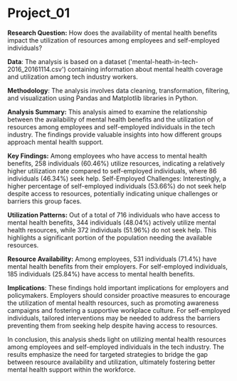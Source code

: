 # Project_01

**Research Question:** How does the availability of mental health benefits impact the utilization of resources among employees and self-employed individuals?

**Data**: The analysis is based on a dataset ('mental-heath-in-tech-2016_20161114.csv') containing information about mental health coverage and utilization among tech industry workers.

**Methodology**: The analysis involves data cleaning, transformation, filtering, and visualization using Pandas and Matplotlib libraries in Python.

**Analysis Summary:**
This analysis aimed to examine the relationship between the availability of mental health benefits and the utilization of resources among employees and self-employed individuals in the tech industry. The findings provide valuable insights into how different groups approach mental health support.

**Key Findings:**
Among employees who have access to mental health benefits, 258 individuals (60.46%) utilize resources, indicating a relatively higher utilization rate compared to self-employed individuals, where 86 individuals (46.34%) seek help.
Self-Employed Challenges: Interestingly, a higher percentage of self-employed individuals (53.66%) do not seek help despite access to resources, potentially indicating unique challenges or barriers this group faces.

**Utilization Patterns:** Out of a total of 716 individuals who have access to mental health benefits, 344 individuals (48.04%) actively utilize mental health resources, while 372 individuals (51.96%) do not seek help. This highlights a significant portion of the population needing the available resources.

**Resource Availability:** Among employees, 531 individuals (71.4%) have mental health benefits from their employers. For self-employed individuals, 185 individuals (25.84%) have access to mental health benefits.

**Implications**: These findings hold important implications for employers and policymakers. Employers should consider proactive measures to encourage the utilization of mental health resources, such as promoting awareness campaigns and fostering a supportive workplace culture. For self-employed individuals, tailored interventions may be needed to address the barriers preventing them from seeking help despite having access to resources.

In conclusion, this analysis sheds light on utilizing mental health resources among employees and self-employed individuals in the tech industry. The results emphasize the need for targeted strategies to bridge the gap between resource availability and utilization, ultimately fostering better mental health support within the workforce.
